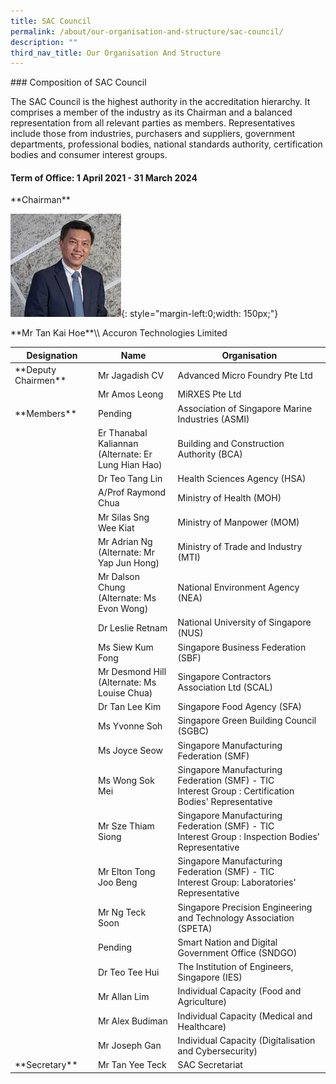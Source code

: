 ```yaml
---
title: SAC Council
permalink: /about/our-organisation-and-structure/sac-council/
description: ""
third_nav_title: Our Organisation And Structure
---
```

\### Composition of SAC Council

The SAC Council is the highest authority in the accreditation hierarchy. It comprises a member of the industry as its Chairman and a balanced representation from all relevant parties as members. Representatives include those from industries, purchasers and suppliers, government departments, professional bodies, national standards authority, certification bodies and consumer interest groups.

#### Term of Office: 1 April 2021 - 31 March 2024

\*\*Chairman\*\*

![Tan Kai Hoe ](/images/about/our-organisation-structure/TanKaiHoe.jpg){: style="margin-left:0;width: 150px;"}

<!-- Comment: the '{:style=""}' at the end of the markdown image syntax is used to align the image to the left of the screen and also to resize the image {: style="margin-left:0; width: 150px;"}  -->

\*\*Mr Tan Kai Hoe\*\*\\\\
Accuron Technologies Limited 

| Designation	| Name	| Organisation |
|-------------|-------|--------------|
| \*\*Deputy Chairmen\*\* | Mr Jagadish CV | Advanced Micro Foundry Pte Ltd |
| | Mr Amos Leong | MiRXES Pte Ltd |
| \*\*Members\*\* | Pending | Association of Singapore Marine Industries (ASMI) |
| | Er Thanabal Kaliannan<br>(Alternate: Er Lung Hian Hao) | Building and Construction Authority (BCA) |
| | Dr Teo Tang Lin | Health Sciences Agency (HSA) |
| | A/Prof Raymond Chua | Ministry of Health (MOH) |
| | Mr Silas Sng Wee Kiat | Ministry of Manpower (MOM) |
| | Mr Adrian Ng<br>(Alternate: Mr Yap Jun Hong)  | Ministry of Trade and Industry (MTI) |
| | Mr Dalson Chung<br>(Alternate: Ms Evon Wong) | National Environment Agency (NEA) |
| | Dr Leslie Retnam | National University of Singapore (NUS)|
| | Ms Siew Kum Fong | Singapore Business Federation (SBF) |
| | Mr Desmond Hill<br>(Alternate: Ms Louise Chua) | Singapore Contractors Association Ltd (SCAL) |
| | Dr Tan Lee Kim | Singapore Food Agency (SFA) |
| | Ms Yvonne Soh | Singapore Green Building Council (SGBC) |
| | Ms Joyce Seow | Singapore Manufacturing Federation (SMF) |
| | Ms Wong Sok Mei | Singapore Manufacturing Federation (SMF) - TIC<br>Interest Group : Certification Bodies' Representative |
| | Mr Sze Thiam Siong | Singapore Manufacturing Federation (SMF) - TIC<br>Interest Group : Inspection Bodies' Representative |
| | Mr Elton Tong Joo Beng | Singapore Manufacturing Federation (SMF) - TIC<br>Interest Group: Laboratories' Representative |
| | Mr Ng Teck Soon | Singapore Precision Engineering and Technology Association (SPETA) |
| | Pending | Smart Nation and Digital Government Office (SNDGO)|
| | Dr Teo Tee Hui | The Institution of Engineers, Singapore (IES) |
| | Mr Allan Lim | Individual Capacity (Food and Agriculture) |
| | Mr Alex Budiman | Individual Capacity (Medical and Healthcare) |
| | Mr Joseph Gan  | Individual Capacity (Digitalisation and Cybersecurity) |
| \*\*Secretary\*\* | Mr Tan Yee Teck | SAC Secretariat |
